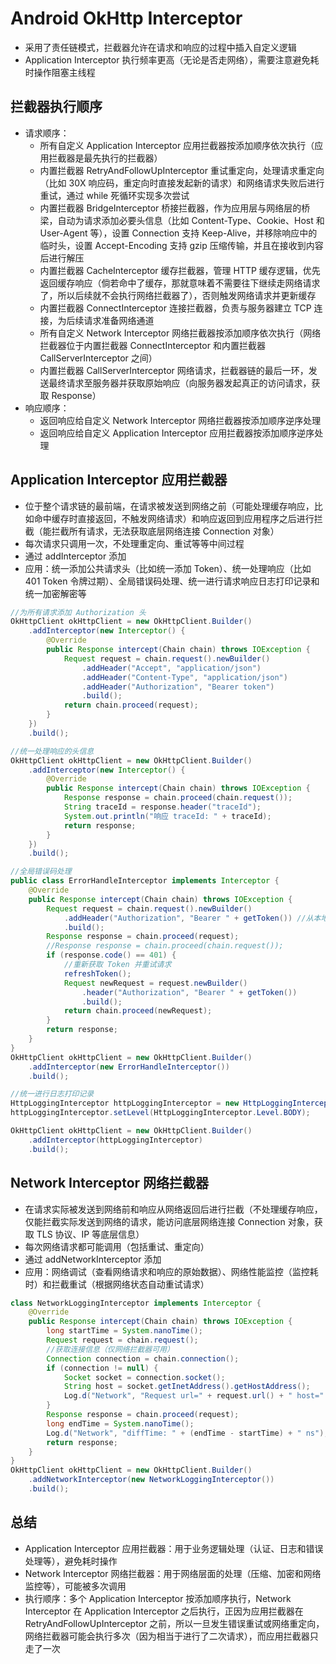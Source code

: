 # Android OkHttp Interceptor
- 采用了责任链模式，拦截器允许在请求和响应的过程中插入自定义逻辑
- Application Interceptor 执行频率更高（无论是否走网络），需要注意避免耗时操作阻塞主线程


## 拦截器执行顺序
- 请求顺序：
    - 所有自定义 Application Interceptor 应用拦截器按添加顺序依次执行（应用拦截器是最先执行的拦截器）
    - 内置拦截器 RetryAndFollowUpInterceptor 重试重定向，处理请求重定向（比如 30X 响应码，重定向时直接发起新的请求）和网络请求失败后进行重试，通过 while 死循环实现多次尝试
    - 内置拦截器 BridgeInterceptor 桥接拦截器，作为应用层与网络层的桥梁，自动为请求添加必要头信息（比如 Content-Type、Cookie、Host 和 User-Agent 等），设置 Connection 支持 Keep-Alive，并移除响应中的临时头，设置 Accept-Encoding 支持 gzip 压缩传输，并且在接收到内容后进行解压
    - 内置拦截器 CacheInterceptor 缓存拦截器，管理 HTTP 缓存逻辑，优先返回缓存响应（倘若命中了缓存，那就意味着不需要往下继续走网络请求了，所以后续就不会执行网络拦截器了），否则触发网络请求并更新缓存
    - 内置拦截器 ConnectInterceptor 连接拦截器，负责与服务器建立 TCP 连接，为后续请求准备网络通道
    - 所有自定义 Network Interceptor 网络拦截器按添加顺序依次执行（网络拦截器位于内置拦截器 ConnectInterceptor 和内置拦截器 CallServerInterceptor 之间）
    - 内置拦截器 CallServerInterceptor 网络请求，拦截器链的最后一环，发送最终请求至服务器并获取原始响应（向服务器发起真正的访问请求，获取 Response）
- 响应顺序：
    - 返回响应给自定义 Network Interceptor 网络拦截器按添加顺序逆序处理
    - 返回响应给自定义 Application Interceptor 应用拦截器按添加顺序逆序处理


## Application Interceptor 应用拦截器
- 位于整个请求链的最前端，在请求被发送到网络之前（可能处理缓存响应，比如命中缓存时直接返回，不触发网络请求）和响应返回到应用程序之后进行拦截（能拦截所有请求，无法获取底层网络连接 Connection 对象）
- 每次请求只调用一次，不处理重定向、重试等等中间过程
- 通过 addInterceptor 添加
- 应用：统一添加公共请求头（比如统一添加 Token）、统一处理响应（比如 401 Token 令牌过期）、全局错误码处理、统一进行请求响应日志打印记录和统一加密解密等

```java
//为所有请求添加 Authorization 头
OkHttpClient okHttpClient = new OkHttpClient.Builder()
    .addInterceptor(new Interceptor() {
        @Override
        public Response intercept(Chain chain) throws IOException {
            Request request = chain.request().newBuilder()
                .addHeader("Accept", "application/json")
                .addHeader("Content-Type", "application/json")
                .addHeader("Authorization", "Bearer token")
                .build();
            return chain.proceed(request);
        }
    })
    .build();
```

```java
//统一处理响应的头信息
OkHttpClient okHttpClient = new OkHttpClient.Builder()
    .addInterceptor(new Interceptor() {
        @Override
        public Response intercept(Chain chain) throws IOException {
            Response response = chain.proceed(chain.request());
            String traceId = response.header("traceId");
            System.out.println("响应 traceId: " + traceId);
            return response;
        }
    })
    .build();
```

```java
//全局错误码处理
public class ErrorHandleInterceptor implements Interceptor {
    @Override
    public Response intercept(Chain chain) throws IOException {
        Request request = chain.request().newBuilder()
            .addHeader("Authorization", "Bearer " + getToken()) //从本地获取 Token
            .build();
        Response response = chain.proceed(request);
        //Response response = chain.proceed(chain.request());
        if (response.code() == 401) {
            //重新获取 Token 并重试请求
            refreshToken();
            Request newRequest = request.newBuilder()
                .header("Authorization", "Bearer " + getToken())
                .build();
            return chain.proceed(newRequest);
        }
        return response;
    }
}
OkHttpClient okHttpClient = new OkHttpClient.Builder()
    .addInterceptor(new ErrorHandleInterceptor())
    .build();
```

```java
//统一进行日志打印记录
HttpLoggingInterceptor httpLoggingInterceptor = new HttpLoggingInterceptor();
httpLoggingInterceptor.setLevel(HttpLoggingInterceptor.Level.BODY);

OkHttpClient okHttpClient = new OkHttpClient.Builder()
    .addInterceptor(httpLoggingInterceptor)
    .build();
```

## Network Interceptor 网络拦截器
- 在请求实际被发送到网络前和响应从网络返回后进行拦截（不处理缓存响应，仅能拦截实际发送到网络的请求，能访问底层网络连接 Connection 对象，获取 TLS 协议、IP 等底层信息）
- 每次网络请求都可能调用（包括重试、重定向）
- 通过 addNetworkInterceptor 添加
- 应用：网络调试（查看网络请求和响应的原始数据）、网络性能监控（监控耗时）和拦截重试（根据网络状态自动重试请求）

```java
class NetworkLoggingInterceptor implements Interceptor {
    @Override
    public Response intercept(Chain chain) throws IOException {
        long startTime = System.nanoTime();
        Request request = chain.request();
        //获取连接信息（仅网络拦截器可用）
        Connection connection = chain.connection();
        if (connection != null) {
            Socket socket = connection.socket();
            String host = socket.getInetAddress().getHostAddress();
            Log.d("Network", "Request url=" + request.url() + " host=" + host);
        }
        Response response = chain.proceed(request);
        long endTime = System.nanoTime();
        Log.d("Network", "diffTime: " + (endTime - startTime) + " ns");
        return response;
    }
}
OkHttpClient okHttpClient = new OkHttpClient.Builder()
    .addNetworkInterceptor(new NetworkLoggingInterceptor())
    .build();
```

## 总结
- Application Interceptor 应用拦截器：用于业务逻辑处理（认证、日志和错误处理等），避免耗时操作
- Network Interceptor 网络拦截器：用于网络层面的处理（压缩、加密和网络监控等），可能被多次调用
- 执行顺序：多个 Application Interceptor 按添加顺序执行，Network Interceptor 在 Application Interceptor 之后执行，正因为应用拦截器在 RetryAndFollowUpInterceptor 之前，所以一旦发生错误重试或网络重定向，网络拦截器可能会执行多次（因为相当于进行了二次请求），而应用拦截器只走了一次